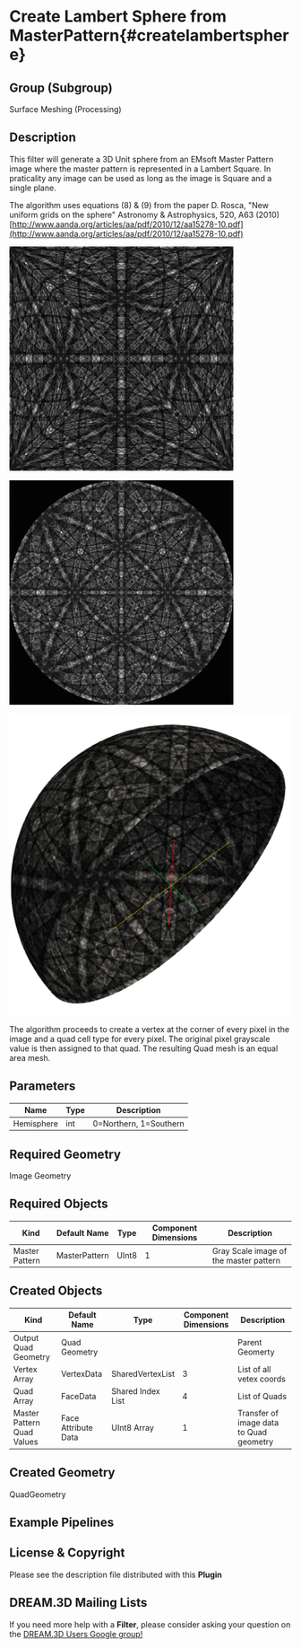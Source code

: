 Create Lambert Sphere from MasterPattern{#createlambertsphere}
=============

## Group (Subgroup) ##

Surface Meshing (Processing)

## Description ##

This filter will generate a 3D Unit sphere from an EMsoft Master Pattern image where the master pattern is represented in a Lambert Square. In praticality any image can be used as long as the image is Square and a single plane.

The algorithm uses equations (8) & (9) from the paper D. Rosca, "New uniform grids on the sphere" Astronomy & Astrophysics, 520, A63 (2010) [http://www.aanda.org/articles/aa/pdf/2010/12/aa15278-10.pdf](http://www.aanda.org/articles/aa/pdf/2010/12/aa15278-10.pdf)

![Input master pattern image from EMsoft package.](Images/MasterPattern_Lambert.png)

![Input master pattern as a stereographic projection.](Images/Master_Stereographic.png)

![Output Norther Sphere as generated by the filter](Images/LambertSphere.png)

The algorithm proceeds to create a vertex at the corner of every pixel in the image and a quad cell type for every pixel. The original pixel grayscale value is then assigned to that quad. The resulting Quad mesh is an equal area mesh.

## Parameters ##

| Name       | Type | Description |
|------------|------| ------------|
| Hemisphere | int | 0=Northern, 1=Southern |

## Required Geometry ##

Image Geometry

## Required Objects ##

| Kind | Default Name | Type | Component Dimensions | Description |
|------|--------------|------|----------------------|-------------|
| Master Pattern  | MasterPattern | UInt8 | 1 | Gray Scale image of the master pattern |


## Created Objects ##

| Kind | Default Name | Type | Component Dimensions | Description |
|------|--------------|------|----------------------|-------------|
| Output Quad Geometry  | Quad Geometry |  |  | Parent Geomerty |
| Vertex Array  | VertexData | SharedVertexList  | 3 | List of all vetex coords |
| Quad Array  | FaceData | Shared Index List | 4 | List of Quads  |
| Master Pattern Quad Values  | Face Attribute Data | UInt8 Array | 1 | Transfer of image data to Quad geometry  |

## Created Geometry ##

QuadGeometry

## Example Pipelines ##



## License & Copyright ##

Please see the description file distributed with this **Plugin**

## DREAM.3D Mailing Lists ##

If you need more help with a **Filter**, please consider asking your question on the [DREAM.3D Users Google group!](https://groups.google.com/forum/?hl=en#!forum/dream3d-users)


